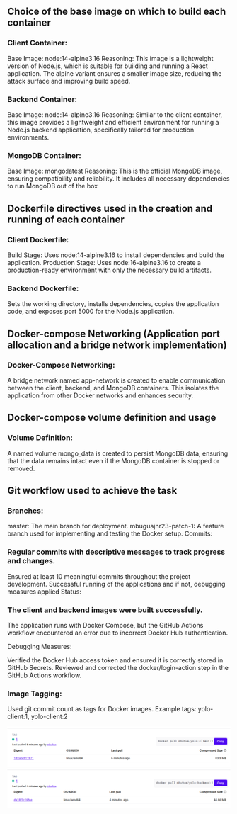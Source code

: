 ## Choice of the base image on which to build each container
### Client Container:

Base Image: node:14-alpine3.16
Reasoning: This image is a lightweight version of Node.js, which is suitable for building and running a React application. The alpine variant ensures a smaller image size, reducing the attack surface and improving build speed.

### Backend Container:

Base Image: node:14-alpine3.16
Reasoning: Similar to the client container, this image provides a lightweight and efficient environment for running a Node.js backend application, specifically tailored for production environments.

### MongoDB Container:

Base Image: mongo:latest
Reasoning: This is the official MongoDB image, ensuring compatibility and reliability. It includes all necessary dependencies to run MongoDB out of the box

## Dockerfile directives used in the creation and running of each container
### Client Dockerfile:

Build Stage: Uses node:14-alpine3.16 to install dependencies and build the application.
Production Stage: Uses node:16-alpine3.16 to create a production-ready environment with only the necessary build artifacts.

### Backend Dockerfile:

Sets the working directory, installs dependencies, copies the application code, and exposes port 5000 for the Node.js application.

## Docker-compose Networking (Application port allocation and a bridge network implementation) 
### Docker-Compose Networking:

A bridge network named app-network is created to enable communication between the client, backend, and MongoDB containers. This isolates the application from other Docker networks and enhances security.

## Docker-compose volume definition and usage
### Volume Definition:

A named volume mongo_data is created to persist MongoDB data, ensuring that the data remains intact even if the MongoDB container is stopped or removed.


## Git workflow used to achieve the task
### Branches:

master: The main branch for deployment.
mbuguajnr23-patch-1: A feature branch used for implementing and testing the Docker setup.
Commits:

### Regular commits with descriptive messages to track progress and changes.
Ensured at least 10 meaningful commits throughout the project development.
Successful running of the applications and if not, debugging measures applied
Status:

### The client and backend images were built successfully.
The application runs with Docker Compose, but the GitHub Actions workflow encountered an error due to incorrect Docker Hub authentication.

Debugging Measures:

Verified the Docker Hub access token and ensured it is correctly stored in GitHub Secrets.
Reviewed and corrected the docker/login-action step in the GitHub Actions workflow.

### Image Tagging:
Used git commit count as tags for Docker images.
Example tags:  yolo-client:1, yolo-client:2

![client_img](images/client_img.png)
![backend_img](images/backend_img.png)